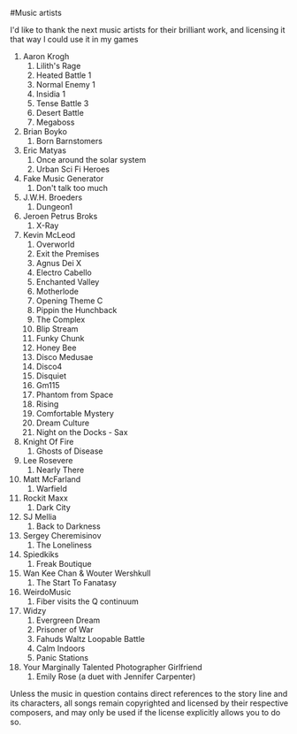 #Music artists

I'd like to thank the next music artists for their brilliant work, and licensing it that way I could use it in my games


1. Aaron Krogh
   1. Lilith's Rage
   1. Heated Battle 1
   1. Normal Enemy 1
   1. Insidia 1
   1. Tense Battle 3
   1. Desert Battle
   1. Megaboss
1. Brian Boyko
   1. Born Barnstomers
1. Eric Matyas
   1. Once around the solar system
   1. Urban Sci Fi Heroes
1. Fake Music Generator
   1. Don't talk too much
1. J.W.H. Broeders
   1. Dungeon1
1. Jeroen Petrus Broks
   1. X-Ray
1. Kevin McLeod
   1. Overworld
   1. Exit the Premises
   1. Agnus Dei X
   1. Electro Cabello
   1. Enchanted Valley
   1. Motherlode
   1. Opening Theme C
   1. Pippin the Hunchback
   1. The Complex
   1. Blip Stream
   1. Funky Chunk
   1. Honey Bee
   1. Disco Medusae
   1. Disco4
   1. Disquiet
   1. Gm115
   1. Phantom from Space
   1. Rising
   1. Comfortable Mystery
   1. Dream Culture
   1. Night on the Docks - Sax
1. Knight Of Fire
   1. Ghosts of Disease
1. Lee Rosevere
   1. Nearly There
1. Matt McFarland
   1. Warfield
1. Rockit Maxx
   1. Dark City
1. SJ Mellia
   1. Back to Darkness
1. Sergey Cheremisinov
   1. The Loneliness
1. Spiedkiks
   1. Freak Boutique
1. Wan Kee Chan & Wouter Wershkull
   1. The Start To Fanatasy
1. WeirdoMusic
   1. Fiber visits the Q continuum
1. Widzy
   1. Evergreen Dream
   1. Prisoner of War
   1. Fahuds Waltz Loopable Battle
   1. Calm Indoors
   1. Panic Stations
1. Your Marginally Talented Photographer Girlfriend
   1. Emily Rose (a duet with Jennifer Carpenter)



Unless the music in question contains direct references to the story line and its characters, all songs remain copyrighted and licensed by their respective composers, and may only be used if the license explicitly allows you to do so.
